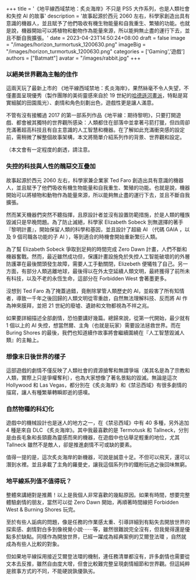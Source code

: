 +++
title = '《地平線西域禁地：炙炎海岸》不只是 PS5 大作系列，也是人類社會和失控 AI 的故事'
description = '故事起源於西元 2060 左右，科學家創造出具有意識的機器人，並且賦予了他們吸收有機生物能量和自我重生、繁殖的功能。也就是說，機器開始可以將植物和動物作為能量來源，所以能夠無止盡的運行下去，並且不斷自我擴張。'
date = 2023-04-23T14:50:24+08:00
draft = false
image = "/images/horizon_turmortusk_1200630.png"
imageBig = "/images/horizon_turmortusk_1200630.png"
categories = ['Gaming','遊戲']
authors = ["Batmatt"]
avatar = "/images/rabbit.jpg"
+++

### 以絕美世界觀為主軸的佳作

這兩天玩了最新上市的 《地平線西域禁地：炙炎海岸》，果然絲毫不令人失望，不僅畫面呈現優秀（製作團隊的美術靈感來自於 19 世紀的[哈德遜河畫派](https://zh.wikipedia.org/zh-tw/%E5%93%88%E5%BE%B7%E9%80%8A%E6%B2%B3%E6%B4%BE)，特點是寫實細膩的田園風光）、劇情和角色刻劃出色，遊戲性更是讓人滿意。

不管有沒有接觸過 2017 的第一部系列作品《地平線：期待黎明》，只要打開遊戲、都會被其獨特的世界觀所感染：人類都住在部落中並拿著弓箭打獵，但四周卻充滿著超高科技且有自主意識的人工智慧和機器。在了解如此充滿衝突感的設定前，需稍微了解整個故事架構，本文將簡單介紹系列作的背景、世界觀和設定。

（本文會有一定程度的劇透，請注意。

### 失控的科技與人性的醜惡交互疊加

故事起源於西元 2060 左右，科學家兼企業家 Ted Faro 創造出具有意識的機器人，並且賦予了他們吸收有機生物能量和自我重生、繁殖的功能。也就是說，機器開始可以將植物和動物作為能量來源，所以能夠無止盡的運行下去，並且不斷自我擴張。

然而某天機器們突然不聽指揮，且原設計者並沒有設置防範措施，於是人類的種族毀滅只是早晚問題。為了防止滅絕，科學家 Elizabeth Sobeck 別無選擇的著手『黎明計畫』，開始保留人類的科學和基因，並且設計了超級 AI （代碼 GAIA ，以及 9 個司職各功能的子 AI ），等到適合的時機會開始重新繁衍人類。

為了幫 Elizabeth Sobeck 爭取到足夠的時間完成 Zero Dawn 計畫，人們不斷和機器奮戰。然而，最近雖然成功但，保護計畫設施免於失控人工智能破壞的的外層防護罩在最後關頭發生故障，需要人工手動關閉，Elizebeth 便犧牲了自己。另一方面，有部分人類逃離地球，最後得以在外太空延續人類文明，最終獲得了前所未有科技，以及不老的永恆生命，這部分在 Forbidden West 會著墨更多。

沒想到 Ted Faro 為了掩蓋過錯，竟刪除掌管人類歷史的 AI，並殺害了所有知情者，導致一千年之後回歸的人類文明從零重啟，自然無法理解科技、反而將 AI 作為神來膜拜，並把 21 世紀的廢墟、遺跡和文物都視為不祥之兆。

如果要詳細描述全部劇情，恐怕要講好幾篇。總歸來說，從第一代開始，最少就有 1 個以上的 AI 失控，想當然爾、主角（也就是玩家）需要設法拯救世界。而在 Buring Shores 的最後，我們也知道續作故事將會繼續圍繞在『人工智慧毀滅人類』的主軸上。

### 想像末日後世界的樣子

這部遊戲的劇情不僅反映了人類社會的資源搶奪和無謂爭端（美其名是為了宗教和人類，實際上只是爭權奪利），也為大家想像了著名景點的毀滅。無論是這次 Hollywood 和 Las Vegas，都分別在《炙炎海岸》和《禁忌西域》有很多劇情的描寫，讓人有種繁華轉瞬即逝的感嘆。

### 自然物種的科幻化

遊戲中的機械設計也是迷人的地方之一，在《禁忌西域》中有 40 多種，另外追加 4 種是來自 DLC 《炙炎海岸》。其中我最喜歡的是 Termotusk 和 Tallneck，分別是由長毛象和長頸鹿為靈感而來的機器，在遊戲中也佔舉足輕重的地位，尤其 Tallneck 雖然不是敵人，卻是推進劇情不可或缺的要素。

值得一提的是，這次炙炎海岸的新機器，可說是誠意十足。不但可以飛天，還可以潛到水裡。並且承載了主角的羅曼史，讓我這個系列作的鐵粉玩過之後回味無窮。

### 地平線系列值不值得玩？

整體來講絕對是推薦！以上是我個人非常喜歡的幾點原因。如果有時間，想要完整體驗劇情的朋友，當然可以從 Zero Dawn 開始，再順著時間線把 Forbidden West & Burning Shores 玩完。

至於有些人詬病的問題，像是任務的作業感太重、引導詳細到有點失去開放世界的探索感、劇情對白多到像視覺小說⋯⋯等，雖然很難說完全沒有，但我覺得還是優點多於缺點。同樣作為開放世界，已經一躍成為經典案例的艾爾登法環 ，自然就成為有些人比較的對象。

但如果地平線採用接近艾爾登法環的機制，連任務清單都沒有，許多劇情也需要從文本去反推，雖然自由度大增，但會比較難完整呈現劇情細節和世界觀。但這純粹是敘事方式的不同，不能硬說孰優孰劣。
